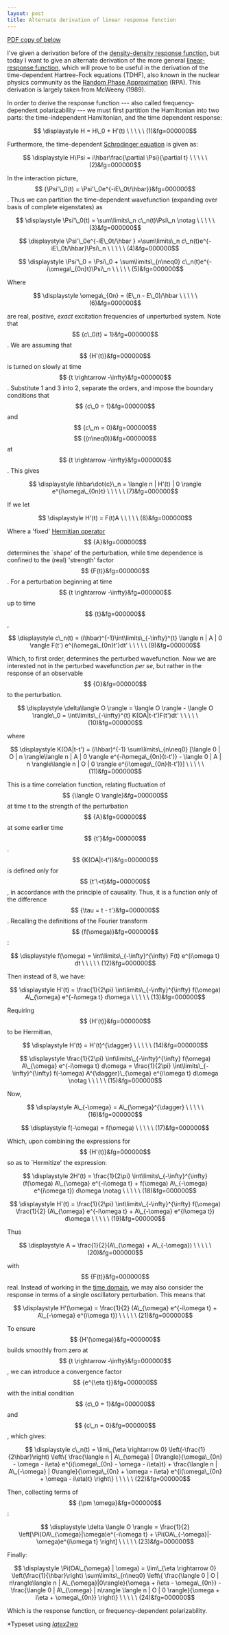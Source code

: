 ```yaml
--- 
layout: post 
title: Alternate derivation of linear response function 
---
```


[PDF copy of below](http://joshuagoings.files.wordpress.com/2013/06/responsefunction.pdf)

I've given a derivation before of the [density-density response function](http://joshuagoings.wordpress.com/2013/04/27/linear-response-td-dft-the-density-density-response-function/ "Linear Response TD-DFT: The density-density response function"), but today I want to give an alternate derivation of the more general [linear-response function](http://en.wikipedia.org/wiki/Linear_response_function "Linear response function"), which will prove to be useful in the derivation of the time-dependent Hartree-Fock equations (TDHF), also known in the nuclear physics community as the [Random Phase Approximation](http://en.wikipedia.org/wiki/Random_phase_approximation "Random phase approximation") (RPA). This derivation is largely taken from McWeeny (1989).

In order to derive the response function --- also called frequency-dependent polarizability --- we must first partition the Hamiltonian into two parts: the time-independent Hamiltonian, and the time dependent response:

$$ \displaystyle H = H\_0 + H'(t) \ \ \ \ \ (1)&fg=000000$$

Furthermore, the time-dependent [Schrodinger equation](http://en.wikipedia.org/wiki/Schr%C3%B6dinger_equation "Schrödinger equation") is given as:

$$ \displaystyle H\Psi = i\hbar\frac{\partial \Psi}{\partial t} \ \ \ \ \ (2)&fg=000000$$

In the interaction picture, $$ {\Psi'\_0(t) = \Psi'\_0e^{-iE\_0t/\hbar}}&fg=000000$$. Thus we can partition the time-dependent wavefunction (expanding over basis of complete eigenstates) as

$$ \displaystyle \Psi'\_0(t) = \sum\limits\_n c\_n(t)\Psi\_n \notag \ \ \ \ \ (3)&fg=000000$$

$$ \displaystyle \Psi'\_0e^{-iE\_0t/\hbar } =\sum\limits\_n c\_n(t)e^{-iE\_0t/\hbar}\Psi\_n \ \ \ \ \ (4)&fg=000000$$

$$ \displaystyle \Psi'\_0 = \Psi\_0 + \sum\limits\_{n\neq0} c\_n(t)e^{-i\omega\_{0n}t}\Psi\_n \ \ \ \ \ (5)&fg=000000$$

Where

$$ \displaystyle \omega\_{0n} = (E\_n - E\_0)/\hbar \ \ \ \ \ (6)&fg=000000$$

are real, positive, _exact_ excitation frequencies of unperturbed system. Note that $$ {c\_0(t) = 1}&fg=000000$$. We are assuming that $$ {H'(t)}&fg=000000$$ is turned on slowly at time $$ {t \rightarrow -\infty}&fg=000000$$. Substitute 1 and 3 into 2, separate the orders, and impose the boundary conditions that $$ {c\_0 = 1}&fg=000000$$ and $$ {c\_m = 0}&fg=000000$$ $$ {(n\neq0)}&fg=000000$$ at $$ {t \rightarrow -\infty}&fg=000000$$. This gives

$$ \displaystyle i\hbar\dot{c}\_n = \langle n | H'(t) | 0 \rangle e^{i\omega\_{0n}t} \ \ \ \ \ (7)&fg=000000$$

If we let

$$ \displaystyle H'(t) = F(t)A \ \ \ \ \ (8)&fg=000000$$

Where a 'fixed' [Hermitian operator](http://en.wikipedia.org/wiki/Self-adjoint_operator "Self-adjoint operator") $$ {A}&fg=000000$$ determines the `shape' of the perturbation, while time dependence is confined to the (real) 'strength' factor $$ {F(t)}&fg=000000$$. For a perturbation beginning at time $$ {t \rightarrow -\infty}&fg=000000$$ up to time $$ {t}&fg=000000$$,

$$ \displaystyle c\_n(t) = (i\hbar)^{-1}\int\limits\_{-\infty}^{t} \langle n | A | 0 \rangle F(t') e^{i\omega\_{0n}t'}dt' \ \ \ \ \ (9)&fg=000000$$

Which, to first order, determines the perturbed wavefunction. Now we are interested not in the perturbed wavefunction _per se_, but rather in the response of an observable $$ {O}&fg=000000$$ to the perturbation.

$$ \displaystyle \delta\langle O \rangle = \langle O \rangle - \langle O \rangle\_0 = \int\limits\_{-\infty}^{t} K(OA|t-t')F(t')dt' \ \ \ \ \ (10)&fg=000000$$

where

$$ \displaystyle K(OA|t-t') = (i\hbar)^{-1} \sum\limits\_{n\neq0} [\langle 0 | O | n \rangle\langle n | A | 0 \rangle e^{-i\omega\_{0n}(t-t')} - \langle 0 | A | n \rangle\langle n | O | 0 \rangle e^{i\omega\_{0n}(t-t')}] \ \ \ \ \ (11)&fg=000000$$

This is a time correlation function, relating fluctuation of $$ {\langle O \rangle}&fg=000000$$ at time t to the strength of the perturbation $$ {A}&fg=000000$$ at some earlier time $$ {t'}&fg=000000$$. $$ {K(OA|t-t')}&fg=000000$$ is defined only for $$ {t'\<t}&fg=000000$$, in accordance with the principle of causality. Thus, it is a function only of the difference $$ {\tau = t - t'}&fg=000000$$. Recalling the definitions of the Fourier transform $$ {f(\omega)}&fg=000000$$:

$$ \displaystyle f(\omega) = \int\limits\_{-\infty}^{\infty} F(t) e^{i\omega t} dt \ \ \ \ \ (12)&fg=000000$$

Then instead of 8, we have:

$$ \displaystyle H'(t) = \frac{1}{2\pi} \int\limits\_{-\infty}^{\infty} f(\omega) A\_{\omega} e^{-i\omega t} d\omega \ \ \ \ \ (13)&fg=000000$$

Requiring $$ {H'(t)}&fg=000000$$ to be Hermitian,

$$ \displaystyle H'(t) = H'(t)^{\dagger} \ \ \ \ \ (14)&fg=000000$$

$$ \displaystyle \frac{1}{2\pi} \int\limits\_{-\infty}^{\infty} f(\omega) A\_{\omega} e^{-i\omega t} d\omega = \frac{1}{2\pi} \int\limits\_{-\infty}^{\infty} f(-\omega) A^{\dagger}\_{\omega} e^{i\omega t} d\omega \notag \ \ \ \ \ (15)&fg=000000$$

Now,

$$ \displaystyle A\_{-\omega} = A\_{\omega}^{\dagger} \ \ \ \ \ (16)&fg=000000$$

$$ \displaystyle f(-\omega) = f(\omega) \ \ \ \ \ (17)&fg=000000$$

Which, upon combining the expressions for $$ {H'(t)}&fg=000000$$ so as to `Hermitize' the expression:

$$ \displaystyle 2H'(t) = \frac{1}{2\pi} \int\limits\_{-\infty}^{\infty} (f(\omega) A\_{\omega} e^{-i\omega t} + f(\omega) A\_{-\omega} e^{i\omega t}) d\omega \notag \ \ \ \ \ (18)&fg=000000$$

$$ \displaystyle H'(t) = \frac{1}{2\pi} \int\limits\_{-\infty}^{\infty} f(\omega) \frac{1}{2} (A\_{\omega} e^{-i\omega t} + A\_{-\omega} e^{i\omega t}) d\omega \ \ \ \ \ (19)&fg=000000$$

Thus

$$ \displaystyle A = \frac{1}{2}(A\_{\omega} + A\_{-\omega}) \ \ \ \ \ (20)&fg=000000$$

with $$ {F(t)}&fg=000000$$ real. Instead of working in the [time domain](http://en.wikipedia.org/wiki/Time_domain "Time domain"), we may also consider the response in terms of a single oscillatory perturbation. This means that

$$ \displaystyle H'(\omega) = \frac{1}{2} (A\_{\omega} e^{-i\omega t} + A\_{-\omega} e^{i\omega t}) \ \ \ \ \ (21)&fg=000000$$

To ensure $$ {H'(\omega)}&fg=000000$$ builds smoothly from zero at $$ {t \rightarrow -\infty}&fg=000000$$, we can introduce a convergence factor $$ {e^{\eta t}}&fg=000000$$ with the initial condition $$ {c\_0 = 1}&fg=000000$$ and $$ {c\_n = 0}&fg=000000$$, which gives:

$$ \displaystyle c\_n(t) = \lim\_{\eta \rightarrow 0} \left(-\frac{1}{2\hbar}\right) \left\{ \frac{\langle n | A\_{\omega} | 0\rangle}{\omega\_{0n} - \omega - i\eta} e^{i(\omega\_{0n} - \omega - i\eta)t} + \frac{\langle n | A\_{-\omega} | 0\rangle}{\omega\_{0n} + \omega - i\eta} e^{i(\omega\_{0n} + \omega - i\eta)t} \right\} \ \ \ \ \ (22)&fg=000000$$

Then, collecting terms of $$ {\pm \omega}&fg=000000$$:

$$ \displaystyle \delta \langle O \rangle = \frac{1}{2} \left[\Pi(OA\_{\omega}|\omega)e^{-i\omega t} + \Pi(OA\_{-\omega}|-\omega)e^{i\omega t} \right] \ \ \ \ \ (23)&fg=000000$$

Finally:

$$ \displaystyle \Pi(OA\_{\omega} | \omega) = \lim\_{\eta \rightarrow 0} \left(\frac{1}{\hbar}\right) \sum\limits\_{n\neq0} \left\{ \frac{\langle 0 | O | n\rangle\langle n | A\_{\omega}|0\rangle}{\omega + i\eta - \omega\_{0n}} - \frac{\langle 0 | A\_{\omega} | n\rangle \langle n | O | 0 \rangle}{\omega + i\eta + \omega\_{0n}} \right\} \ \ \ \ \ (24)&fg=000000$$

Which is the response function, or frequency-dependent polarizability.

\*Typeset using [_latex2wp_](http://lucatrevisan.wordpress.com/latex-to-wordpress/)

